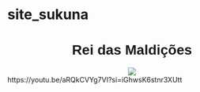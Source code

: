 # site_sukuna
 <h1 style="text-align: center; font-family: sans-serif;">Rei das Maldições</h1>
 <div style="text-align: center;">
        <img src="https://i.ytimg.com/vi/aRQkCVYg7VI/hq720.jpg?sqp=-oaymwEXCNAFEJQDSFryq4qpAwkIARUAAIhCGAE=&rs=AOn4CLBjxHmWMsH_tMGQ3sGiBZg1RHsr-g" style="display: inline-block;">
 </div>
https://youtu.be/aRQkCVYg7VI?si=iGhwsK6stnr3XUtt
